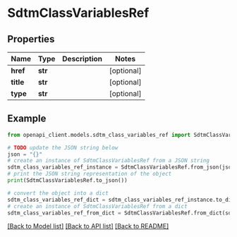 # SdtmClassVariablesRef


## Properties

Name | Type | Description | Notes
------------ | ------------- | ------------- | -------------
**href** | **str** |  | [optional] 
**title** | **str** |  | [optional] 
**type** | **str** |  | [optional] 

## Example

```python
from openapi_client.models.sdtm_class_variables_ref import SdtmClassVariablesRef

# TODO update the JSON string below
json = "{}"
# create an instance of SdtmClassVariablesRef from a JSON string
sdtm_class_variables_ref_instance = SdtmClassVariablesRef.from_json(json)
# print the JSON string representation of the object
print(SdtmClassVariablesRef.to_json())

# convert the object into a dict
sdtm_class_variables_ref_dict = sdtm_class_variables_ref_instance.to_dict()
# create an instance of SdtmClassVariablesRef from a dict
sdtm_class_variables_ref_from_dict = SdtmClassVariablesRef.from_dict(sdtm_class_variables_ref_dict)
```
[[Back to Model list]](../README.md#documentation-for-models) [[Back to API list]](../README.md#documentation-for-api-endpoints) [[Back to README]](../README.md)


